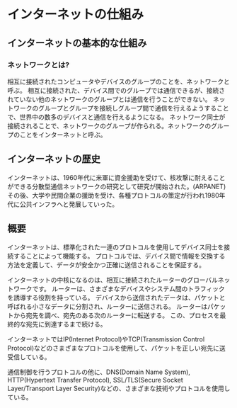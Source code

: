 # インターネットの仕組み

## インターネットの基本的な仕組み

### ネットワークとは?

相互に接続されたコンピュータやデバイスのグループのことを、ネットワークと呼ぶ。
相互に接続された、デバイス間でのグループでは通信できるが、接続されていない他のネットワークのグループとは通信を行うことができない。
ネットワークのグループとグループを接続しグループ間で通信を行えるようすることで、世界中の数多のデバイスと通信を行えるようになる。
ネットワーク同士が接続されることで、ネットワークのグループが作られる。ネットワークのグループのことをインターネットと呼ぶ。

## インターネットの歴史

インターネットは、1960年代に米軍に資金援助を受けて、核攻撃に耐えることができる分散型通信ネットワークの研究として研究が開始された。(ARPANET)
その後、大学や民間企業の援助を受け、各種プロトコルの策定が行われ1980年代に公共インフラへと発展していった。

## 概要

インターネットは、標準化された一連のプロトコルを使用してデバイス同士を接続することによって機能する。
プロトコルでは、デバイス間で情報を交換する方法を定義して、データが安全かつ正確に送信されることを保証する。

インターネットの中核になるのは、相互に接続されたルーターのグローバルネットワークです。
ルーターは、さまざまなデバイスやシステム間のトラフィックを誘導する役割を持っている。
デバイスから送信されたデータは、パケットと呼ばれる小さなデータに分割され、ルーターに送信される。
ルーターはパケットから宛先を調べ、宛先のある次のルーターに転送する。
この、プロセスを最終的な宛先に到達するまで続ける。

インターネットではIP(Internet Protocol)やTCP(Transmission Control Protocol)などのさまざまなプロトコルを使用して、パケットを正しい宛先に送受信している。

通信制御を行うプロトコルの他に、DNS(Domain Name System), HTTP(Hypertext Transfer Protocol), SSL/TLS(Secure Socket Layer/Transport Layer Security)などの、さまざまな技術やプロトコルを使用している。
